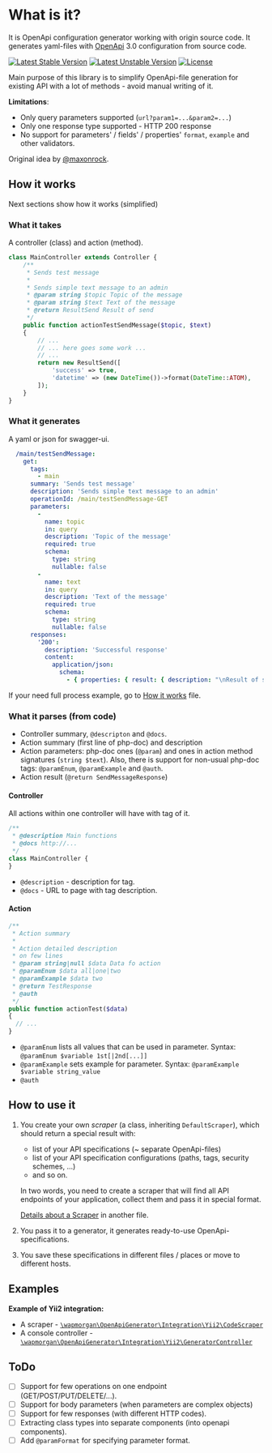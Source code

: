 # What is it?
It is OpenApi configuration generator working with origin source code.
It generates yaml-files with [OpenApi](https://swagger.io/docs/specification/about/) 3.0 configuration from source code.

[![Latest Stable Version](https://poser.pugx.org/wapmorgan/openapi-generator/v/stable)](https://packagist.org/packages/wapmorgan/openapi-generator)
[![Latest Unstable Version](https://poser.pugx.org/wapmorgan/openapi-generator/v/unstable)](https://packagist.org/packages/wapmorgan/openapi-generator)
[![License](https://poser.pugx.org/wapmorgan/openapi-generator/license)](https://packagist.org/packages/wapmorgan/openapi-generator)

Main purpose of this library is to simplify OpenApi-file generation for existing API with a lot of methods - avoid manual writing of it.

**Limitations**:
- Only query parameters supported (`url?param1=...&param2=...`)
- Only one response type supported - HTTP 200 response
- No support for parameters' / fields' / properties' `format`, `example` and other validators.

Original idea by [@maxonrock](https://github.com/maxonrock).

## How it works

Next sections show how it works (simplified)

### What it takes
A controller (class) and action (method).

```php
class MainController extends Controller {
    /**
     * Sends test message
     *
     * Sends simple text message to an admin
     * @param string $topic Topic of the message
     * @param string $text Text of the message
     * @return ResultSend Result of send
     */
    public function actionTestSendMessage($topic, $text)
    {
        // ...
        // ... here goes some work ...
        // ...
        return new ResultSend([
            'success' => true,
            'datetime' => (new DateTime())->format(DateTime::ATOM),
        ]);
    }
}
```

### What it generates
A yaml or json for swagger-ui.

```yaml
  /main/testSendMessage:
    get:
      tags:
        - main
      summary: 'Sends test message'
      description: 'Sends simple text message to an admin'
      operationId: /main/testSendMessage-GET
      parameters:
        -
          name: topic
          in: query
          description: 'Topic of the message'
          required: true
          schema:
            type: string
            nullable: false
        -
          name: text
          in: query
          description: 'Text of the message'
          required: true
          schema:
            type: string
            nullable: false
      responses:
        '200':
          description: 'Successful response'
          content:
            application/json:
              schema:
                - { properties: { result: { description: "\nResult of send", type: boolean, nullable: false } } }
```

If your need full process example, go to [How it works](docs/how_it_works.md) file.

### What it parses (from code)

- Controller summary, `@descripton` and `@docs`.
- Action summary (first line of php-doc) and description
- Action parameters: php-doc ones (`@param`) and ones in action method signatures (`string $text`).
Also, there is support for non-usual php-doc tags: `@paramEnum`, `@paramExample` and `@auth`.
- Action result (`@return SendMessageResponse`)

#### Controller

All actions within one controller will have with tag of it.

```php
/**
 * @description Main functions
 * @docs http://...
 */
class MainController {
}
```

- `@description` - description for tag.
- `@docs` - URL to page with tag description.

#### Action

```php
/**
 * Action summary
 *
 * Action detailed description
 * on few lines
 * @param string|null $data Data fo action
 * @paramEnum $data all|one|two
 * @paramExample $data two
 * @return TestResponse
 * @auth
 */
public function actionTest($data)
{
  // ...
}
```

- `@paramEnum` lists all values that can be used in parameter. Syntax: `@paramEnum $variable 1st[|2nd[...]]`
- `@paramExample` sets example for parameter. Syntax: `@paramExample $variable string_value`
- `@auth` 

## How to use it

1. You create your own _scraper_ (a class, inheriting `DefaultScraper`), which should return a special result with:
    - list of your API specifications (~ separate OpenApi-files)
    - list of your API specification configurations (paths, tags, security schemes, ...)
    - and so on.

    In two words, you need to create a scraper that will find all API endpoints of your application, collect them and pass it in special format.

    [Details about a Scraper](docs/scraper_result.md) in another file.

2. You pass it to a generator, it generates ready-to-use OpenApi-specifications.
3. You save these specifications in different files / places or move to different hosts.

## Examples

**Example of Yii2 integration:**

- A scraper - [`\wapmorgan\OpenApiGenerator\Integration\Yii2\CodeScraper`](src/Integration/Yii2/CodeScraper.php)
- A console controller - [`\wapmorgan\OpenApiGenerator\Integration\Yii2\GeneratorController`](src/Integration/Yii2/GeneratorController.php)

## ToDo
- [ ] Support for few operations on one endpoint (GET/POST/PUT/DELETE/...).
- [ ] Support for body parameters (when parameters are complex objects)
- [ ] Support for few responses (with different HTTP codes).
- [ ] Extracting class types into separate components (into openapi components).
- [ ] Add `@paramFormat` for specifying parameter format.
